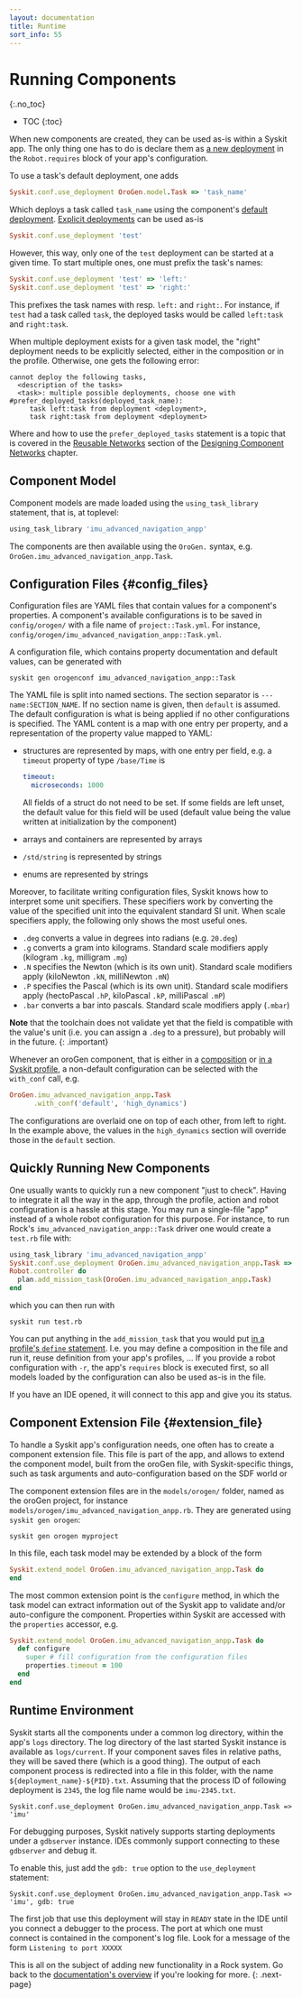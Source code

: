 ```yaml
---
layout: documentation
title: Runtime
sort_info: 55
---
```


# Running Components
{:.no_toc}

- TOC
{:toc}

When new components are created, they can be used as-is within a Syskit app.
The only thing one has to do is declare them as [a new
deployment](../basics/deployment.html#use_deployment) in the `Robot.requires`
block of your app's configuration.

To use a task's default deployment, one adds

~~~ ruby
Syskit.conf.use_deployment OroGen.model.Task => 'task_name'
~~~

Which deploys a task called `task_name` using the component's [default
deployment](deployment.html#default). [Explicit
deployments](deployment.html#explicit-deployments) can be used as-is

~~~ ruby
Syskit.conf.use_deployment 'test'
~~~

However, this way, only one of the `test` deployment can be started at a given
time. To start multiple ones, one must prefix the task's names:

~~~ ruby
Syskit.conf.use_deployment 'test' => 'left:'
Syskit.conf.use_deployment 'test' => 'right:'
~~~

This prefixes the task names with resp. `left:` and `right:`. For instance, if
`test` had a task called `task`, the deployed tasks would be called `left:task`
and `right:task`.

When multiple deployment exists for a given task model, the "right" deployment
needs to be explicitly selected, either in the composition or in the profile. Otherwise,
one gets the following error:

~~~
cannot deploy the following tasks,
  <description of the tasks>
  <task>: multiple possible deployments, choose one with #prefer_deployed_tasks(deployed_task_name):
     task left:task from deployment <deployment>,
     task right:task from deployment <deployment>
~~~

Where and how to use the `prefer_deployed_tasks` statement is a topic that is
covered in the [Reusable
Networks](../component_networks/reusable_networks.html#deployments) section of the
[Designing Component Networks](../component_networks) chapter.

## Component Model

Component models are made loaded using the `using_task_library` statement, that is, at toplevel:

~~~ ruby
using_task_library 'imu_advanced_navigation_anpp'
~~~

The components are then available using the `OroGen.` syntax, e.g. `OroGen.imu_advanced_navigation_anpp.Task`.

## Configuration Files {#config_files}

Configuration files are YAML files that contain values for a component's
properties. A component's available configurations is to be saved in
`config/orogen/` with a file name of `project::Task.yml`. For instance,
`config/orogen/imu_advanced_navigation_anpp::Task.yml`.

A configuration file, which contains property documentation and default values,
can be generated with

~~~
syskit gen orogenconf imu_advanced_navigation_anpp::Task
~~~

The YAML file is split into named sections. The section separator is `---
name:SECTION_NAME`. If no section name is given, then `default` is assumed. The
default configuration is what is being applied if no other configurations is
specified. The YAML content is a map with one entry per property, and a
representation of the property value mapped to YAML:

- structures are represented by maps, with one entry per field, e.g. a
  `timeout` property of type `/base/Time` is

  ~~~ yaml
  timeout:
    microseconds: 1000
  ~~~

  All fields of a struct do not need to be set. If some fields are left unset,
  the default value for this field will be used (default value being the value
  written at initialization by the component)
- arrays and containers are represented by arrays
- `/std/string` is represented by strings
- enums are represented by strings

Moreover, to facilitate writing configuration files, Syskit knows how to
interpret some unit specifiers. These specifiers work by converting the
value of the specified unit into the equivalent standard SI unit. When scale
specifiers apply, the following only shows the most useful ones.

- `.deg` converts a value in degrees into radians (e.g. `20.deg`)
- `.g` converts a gram into kilograms. Standard scale modifiers apply (kilogram
  `.kg`, milligram `.mg`)
- `.N` specifies the Newton (which is its own unit). Standard scale modifiers
  apply (kiloNewton `.kN`, milliNewton `.mN`)
- `.P` specifies the Pascal (which is its own unit). Standard scale modifiers
  apply (hectoPascal `.hP`, kiloPascal `.kP`, milliPascal `.mP`)
- `.bar` converts a bar into pascals. Standard scale modifiers apply (`.mbar`)

**Note** that the toolchain does not validate yet that the field is compatible with
the value's unit (i.e. you can assign a `.deg` to a pressure), but probably will in
the future.
{: .important}

Whenever an oroGen component, that is either in a
[composition](../basics/composition.html) or [in a Syskit
profile](../basics/devices.html), a non-default configuration can be selected
with the `with_conf` call, e.g.

~~~ ruby
OroGen.imu_advanced_navigation_anpp.Task
      .with_conf('default', 'high_dynamics')
~~~

The configurations are overlaid one on top of each other, from left to right.
In the example above, the values in the `high_dynamics` section will override
those in the `default` section.

## Quickly Running New Components

One usually wants to quickly run a new component "just to check". Having to
integrate it all the way in the app, through the profile, action and robot
configuration is a hassle at this stage. You may run a single-file "app"
instead of a whole robot configuration for this purpose. For instance, to run
Rock's `imu_advanced_navigation_anpp::Task` driver one would create a `test.rb`
file with:

~~~ ruby
using_task_library 'imu_advanced_navigation_anpp'
Syskit.conf.use_deployment OroGen.imu_advanced_navigation_anpp.Task => 'imu'
Robot.controller do
  plan.add_mission_task(OroGen.imu_advanced_navigation_anpp.Task)
end
~~~

which you can then run with

~~~
syskit run test.rb
~~~

You can put anything in the `add_mission_task` that you would put [in a
profile's `define` statement](../component_networks/profiles.html). I.e. you may
define a composition in the file and run it, reuse definition from your app's
profiles, … If you provide a robot configuration with `-r`, the app's `requires`
block is executed first, so all models loaded by the configuration can also be
used as-is in the file.

If you have an IDE opened, it will connect to this app and give you its status.

## Component Extension File {#extension_file}

To handle a Syskit app's configuration needs, one often has to create a
component extension file. This file is part of the app, and allows to extend
the component model, built from the oroGen file, with Syskit-specific things, such
as task arguments and auto-configuration based on the SDF world or

The component extension files are in the `models/orogen/` folder, named as the
oroGen project, for instance `models/orogen/imu_advanced_navigation_anpp.rb`. They are generated
using `syskit gen orogen`:

~~~
syskit gen orogen myproject
~~~

In this file, each task model may be extended by a block of the form

~~~ ruby
Syskit.extend_model OroGen.imu_advanced_navigation_anpp.Task do
end
~~~

The most common extension point is the `configure` method, in which the task model
can extract information out of the Syskit app to validate and/or auto-configure
the component. Properties within Syskit are accessed with the `properties` accessor, e.g.

~~~ ruby
Syskit.extend_model OroGen.imu_advanced_navigation_anpp.Task do
  def configure
    super # fill configuration from the configuration files
    properties.timeout = 100
  end
end
~~~

## Runtime Environment

Syskit starts all the components under a common log directory, within the app's
`logs` directory. The log directory of the last started Syskit instance is
available as `logs/current`. If your component saves files in relative paths,
they will be saved there (which is a good thing). The output of each component
process is redirected into a file in this folder, with the name
`${deployment_name}-${PID}.txt`. Assuming that the process ID of following deployment
is `2345`, the log file name would be `imu-2345.txt`.

~~~
Syskit.conf.use_deployment OroGen.imu_advanced_navigation_anpp.Task => 'imu'
~~~

For debugging purposes, Syskit natively supports starting deployments under a
`gdbserver` instance.  IDEs commonly support connecting to these `gdbserver`
and debug it.

To enable this, just add the `gdb: true` option to the `use_deployment` statement:

~~~
Syskit.conf.use_deployment OroGen.imu_advanced_navigation_anpp.Task => 'imu', gdb: true
~~~

The first job that use this deployment will stay in `READY` state in the IDE
until you connect a debugger to the process. The port at which one must connect
is contained in the component's log file. Look for a message of the form
`Listening to port XXXXX`

This is all on the subject of adding new functionality in a Rock system. Go
back to the [documentation's overview](../index.html#how_to_read) if you're
looking for more.
{: .next-page}

